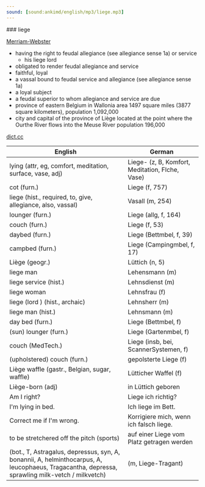 ```yaml
---
sound: [sound:ankimd/english/mp3/liege.mp3]
---
```


\### liege

[Merriam-Webster](https://www.merriam-webster.com/dictionary/liege)

- having the right to feudal allegiance (see allegiance sense 1a) or service
    - his liege lord
- obligated to render feudal allegiance and service
- faithful, loyal
- a vassal bound to feudal service and allegiance (see allegiance sense 1a)
- a loyal subject
- a feudal superior to whom allegiance and service are due
- province of eastern Belgium in Wallonia area 1497 square miles (3877 square kilometers), population 1,092,000
- city and capital of the province of Liège located at the point where the Ourthe River flows into the Meuse River population 196,000

[dict.cc](https://www.dict.cc/liege)

| English        | German       |
| -------------- | ------------ |
| lying (attr, eg, comfort, meditation, surface, vase, adj) | Liege- (z, B, Komfort, Meditation, Flche, Vase) |
| cot (furn.) | Liege (f, 757) |
| liege (hist., required, to, give, allegiance, also, vassal) | Vasall (m, 254) |
| lounger (furn.) | Liege (allg, f, 164) |
| couch (furn.) | Liege (f, 53) |
| daybed (furn.) | Liege (Bettmbel, f, 39) |
| campbed (furn.) | Liege (Campingmbel, f, 17) |
| Liège (geogr.) | Lüttich (n, 5) |
| liege man | Lehensmann (m) |
| liege service (hist.) | Lehnsdienst (m) |
| liege woman | Lehnsfrau (f) |
| liege (lord ) (hist., archaic) | Lehnsherr (m) |
| liege man (hist.) | Lehnsmann (m) |
| day bed (furn.) | Liege (Bettmbel, f) |
| (sun) lounger (furn.) | Liege (Gartenmbel, f) |
| couch (MedTech.) | Liege (insb, bei, ScannerSystemen, f) |
| (upholstered) couch (furn.) | gepolsterte Liege (f) |
| Liège waffle (gastr., Belgian, sugar, waffle) | Lütticher Waffel (f) |
| Liège-born (adj) | in Lüttich geboren |
| Am I right? | Liege ich richtig? |
| I'm lying in bed. | Ich liege im Bett. |
| Correct me if I'm wrong. <CMIIW> | Korrigiere mich, wenn ich falsch liege. |
| to be stretchered off the pitch (sports) | auf einer Liege vom Platz getragen werden |
|  (bot., T, Astragalus, depressus, syn, A, bonannii, A, helminthocarpus, A, leucophaeus, Tragacantha, depressa, sprawling milk-vetch / milkvetch) |  (m, Liege-Tragant) |
